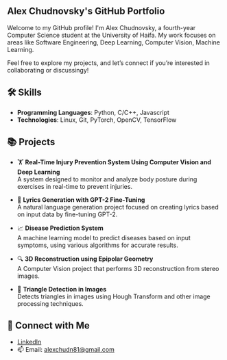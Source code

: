 ## Alex Chudnovsky's GitHub Portfolio

Welcome to my GitHub profile! I'm Alex Chudnovsky, a fourth-year Computer Science student at the University of Haifa. My work focuses on areas like Software Engineering, Deep Learning, Computer Vision, Machine Learning.

Feel free to explore my projects, and let’s connect if you’re interested in collaborating or discussingy!

## 🛠 Skills
- **Programming Languages**: Python, C/C++, Javascript
- **Technologies**: Linux, Git, PyTorch, OpenCV, TensorFlow

## 📚 Projects

- 🏋️ **Real-Time Injury Prevention System Using Computer Vision and Deep Learning**  
  A system designed to monitor and analyze body posture during exercises in real-time to prevent injuries.
  
- 🤖 **Lyrics Generation with GPT-2 Fine-Tuning**  
  A natural language generation project focused on creating lyrics based on input data by fine-tuning GPT-2.

- 📈 **Disease Prediction System**  
  A machine learning model to predict diseases based on input symptoms, using various algorithms for accurate results.

- 🔍 **3D Reconstruction using Epipolar Geometry**  
  A Computer Vision project that performs 3D reconstruction from stereo images.

- 🔺 **Triangle Detection in Images**  
  Detects triangles in images using Hough Transform and other image processing techniques.

## 🔗 Connect with Me
- [LinkedIn](https://www.linkedin.com/in/alex-chudnovsky-25033726b)
- 📫 Email: alexchudn81@gmail.com


